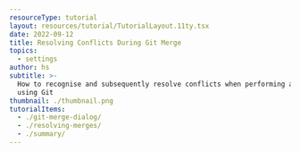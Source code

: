 ```yaml
---
resourceType: tutorial
layout: resources/tutorial/TutorialLayout.11ty.tsx
date: 2022-09-12
title: Resolving Conflicts During Git Merge
topics:
  - settings
author: hs
subtitle: >-
  How to recognise and subsequently resolve conflicts when performing a merge
  using Git
thumbnail: ./thumbnail.png
tutorialItems:
  - ./git-merge-dialog/
  - ./resolving-merges/
  - ./summary/
---
```



